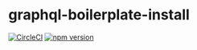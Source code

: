 # graphql-boilerplate-install

[![CircleCI](https://circleci.com/gh/graphql-boilerplates/graphql-boilerplate-install.svg?style=shield)](https://circleci.com/gh/graphql-boilerplates/graphql-boilerplate-install) [![npm version](https://badge.fury.io/js/graphql-boilerplate-install.svg)](https://badge.fury.io/js/graphql-boilerplate-install)


